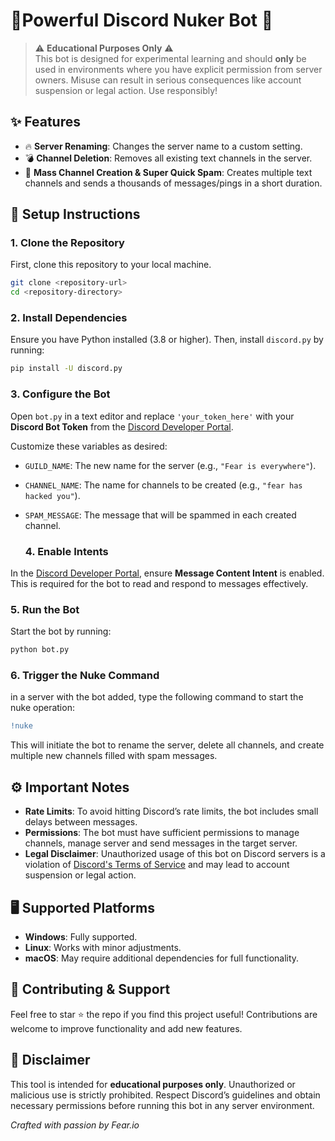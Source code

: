 # 🌌Powerful Discord Nuker Bot 🌌



> ⚠️ **Educational Purposes Only** ⚠️  
> This bot is designed for experimental learning and should **only** be used in environments where you have explicit permission from server owners. Misuse can result in serious consequences like account suspension or legal action. Use responsibly! 

## ✨ Features
- 🔥 **Server Renaming**: Changes the server name to a custom setting.
- 💣 **Channel Deletion**: Removes all existing text channels in the server.
- 📢 **Mass Channel Creation & Super Quick Spam**: Creates multiple text channels and sends a thousands of messages/pings in a short duration.

## 🚀 Setup Instructions

### 1. Clone the Repository
First, clone this repository to your local machine.  
```bash
git clone <repository-url>
cd <repository-directory>
```

### 2. Install Dependencies
Ensure you have Python installed (3.8 or higher). Then, install `discord.py` by running:
```bash
pip install -U discord.py
```

### 3. Configure the Bot
Open `bot.py` in a text editor and replace `'your_token_here'` with your **Discord Bot Token** from the [Discord Developer Portal](https://discord.com/developers/applications).

Customize these variables as desired:
- `GUILD_NAME`: The new name for the server (e.g., `"Fear is everywhere"`).
- `CHANNEL_NAME`: The name for channels to be created (e.g., `"fear has hacked you"`).
- `SPAM_MESSAGE`: The message that will be spammed in each created channel.

  ### 4. Enable Intents
In the [Discord Developer Portal](https://discord.com/developers/applications), ensure **Message Content Intent** is enabled. This is required for the bot to read and respond to messages effectively.

### 5. Run the Bot
Start the bot by running:
```bash
python bot.py
```

### 6. Trigger the Nuke Command
in a server with the bot added, type the following command to start the nuke operation:
```diff
!nuke
```
This will initiate the bot to rename the server, delete all channels, and create multiple new channels filled with spam messages.

## ⚙️ Important Notes
- **Rate Limits**: To avoid hitting Discord’s rate limits, the bot includes small delays between messages.
- **Permissions**: The bot must have sufficient permissions to manage channels, manage server and send messages in the target server.
- **Legal Disclaimer**: Unauthorized usage of this bot on Discord servers is a violation of [Discord's Terms of Service](https://discord.com/terms) and may lead to account suspension or legal action.

## 🖥️ Supported Platforms
- **Windows**: Fully supported.
- **Linux**: Works with minor adjustments.
- **macOS**: May require additional dependencies for full functionality.


## 🌟 Contributing & Support
Feel free to star ⭐ the repo if you find this project useful! Contributions are welcome to improve functionality and add new features.

## 📜 Disclaimer
This tool is intended for **educational purposes only**. Unauthorized or malicious use is strictly prohibited. Respect Discord’s guidelines and obtain necessary permissions before running this bot in any server environment.




*Crafted with passion by Fear.io*










